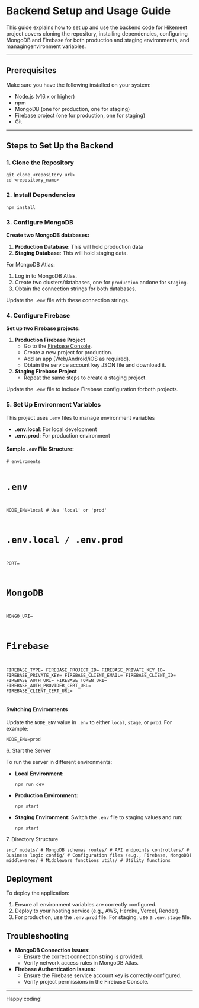<!DOCTYPE html>
<html lang="en">
<head> 
 <meta charset="UTF-8">
  <meta name="viewport" content="width=device-width, initial-scale=1.0">
  
</head>
<body>
    <h1>Backend Setup and Usage Guide</h1>

  <p>This guide explains how to set up and use the backend code for Hikemeet project covers cloning the repository, installing dependencies, configuring MongoDB and Firebase for both production and staging environments, and managingenvironment variables.</p>
  <hr>
  <div class="section">
      <h2>Prerequisites</h2>
      <p>Make sure you have the following installed on your system:</p>
      <ul>
          <li>Node.js (v16.x or higher)</li>
          <li>npm</li>
          <li>MongoDB (one for production, one for staging)</li>
          <li>Firebase project (one for production, one for staging)</li>
          <li>Git</li>
      </ul>
  </div>
  <hr>
  <div class="section">
      <h2>Steps to Set Up the Backend</h2>
      <h3>1. Clone the Repository</h3>
      <pre><code>git clone &lt;repository_url&gt;
cd &lt;repository_name&gt;</code></pre>
      <h3>2. Install Dependencies</h3>
      <pre><code>npm install</code></pre>
      <h3>3. Configure MongoDB</h3>
      <p><strong>Create two MongoDB databases:</strong></p>
      <ol>
          <li><strong>Production Database</strong>: This will hold production data</li>
          <li><strong>Staging Database</strong>: This will hold staging data.</li>
      </ol>
      <p>For MongoDB Atlas:</p>
      <ol>
          <li>Log in to MongoDB Atlas.</li>
          <li>Create two clusters/databases, one for <code>production</code> andone for <code>staging</code>.</li>
          <li>Obtain the connection strings for both databases.</li>
      </ol>
      <p>Update the <code>.env</code> file with these connection strings.</p>
      <h3>4. Configure Firebase</h3>
      <p><strong>Set up two Firebase projects:</strong></p>
      <ol>
          <li><strong>Production Firebase Project</strong>
              <ul>
                  <li>Go to the <a href="https://console.firebase.googlecom">Firebase Console</a>.</li>
                  <li>Create a new project for production.</li>
                  <li>Add an app (Web/Android/iOS as required).</li>
                  <li>Obtain the service account key JSON file and download it.</li>
              </ul>
          </li>
          <li><strong>Staging Firebase Project</strong>
              <ul>
                  <li>Repeat the same steps to create a staging project.</li>
              </ul>
          </li>
      </ol>
      <p>Update the <code>.env</code> file to include Firebase configuration forboth projects.</p>
      <h3>5. Set Up Environment Variables</h3>
      <p>This project uses <code>.env</code> files to manage environment variables</p>
      <ul>
          <li><strong>.env.local</strong>: For local development</li>
          <li><strong>.env.prod</strong>: For production environment</li>
      </ul>
      <h4>Sample <code>.env</code> File Structure:</h4>
      <pre><code># enviroments

# .env

NODE_ENV=local # Use 'local' or 'prod'

# .env.local / .env.prod

PORT=

# MongoDB

MONGO_URI=

# Firebase

FIREBASE_TYPE=
FIREBASE_PROJECT_ID=
FIREBASE_PRIVATE_KEY_ID=
FIREBASE_PRIVATE_KEY=
FIREBASE_CLIENT_EMAIL=
FIREBASE_CLIENT_ID=
FIREBASE_AUTH_URI=
FIREBASE_TOKEN_URI=
FIREBASE_AUTH_PROVIDER_CERT_URL=
FIREBASE_CLIENT_CERT_URL=
</code></pre>

<h4>Switching Environments</h4> <p>Update the <code>NODE_ENV</code> value in <code>.env</code> to either <code>local</code>, <code>stage</code>, or <code>prod</code>. For example:</p> <pre><code>NODE_ENV=prod</code></pre
<h3>6. Start the Server</h3> <p>To run the server in different environments:</p> <ul> <li><strong>Local Environment:</strong> <pre><code>npm run dev</code></pre> </li> <li><strong>Production Environment:</strong> <pre><code>npm start</code></pre> </li> <li><strong>Staging Environment:</strong> Switch the <code>.env</code> file to staging values and run: <pre><code>npm start</code></pre> </li> </ul
<h3>7. Directory Structure</h3> <pre><code>src/ models/ # MongoDB schemas routes/ # API endpoints controllers/ # Business logic config/ # Configuration files (e.g., Firebase, MongoDB) middlewares/ # Middleware functions utils/ # Utility functions</code></pre> </div
<hr
<div class="section"> <h2>Deployment</h2> <p>To deploy the application:</p> <ol> <li>Ensure all environment variables are correctly configured.</li> <li>Deploy to your hosting service (e.g., AWS, Heroku, Vercel, Render).</li> <li>For production, use the <code>.env.prod</code> file. For staging, use a <code>.env.stage</code> file.</li> </ol> </div
<hr
<div class="section"> <h2>Troubleshooting</h2> <ul> <li><strong>MongoDB Connection Issues:</strong> <ul> <li>Ensure the correct connection string is provided.</li> <li>Verify network access rules in MongoDB Atlas.</li> </ul> </li> <li><strong>Firebase Authentication Issues:</strong> <ul> <li>Ensure the Firebase service account key is correctly configured.</li> <li>Verify project permissions in the Firebase Console.</li> </ul> </li> </ul> </div>

  <hr>

  <p>Happy coding!</p>
</body>
</html>
